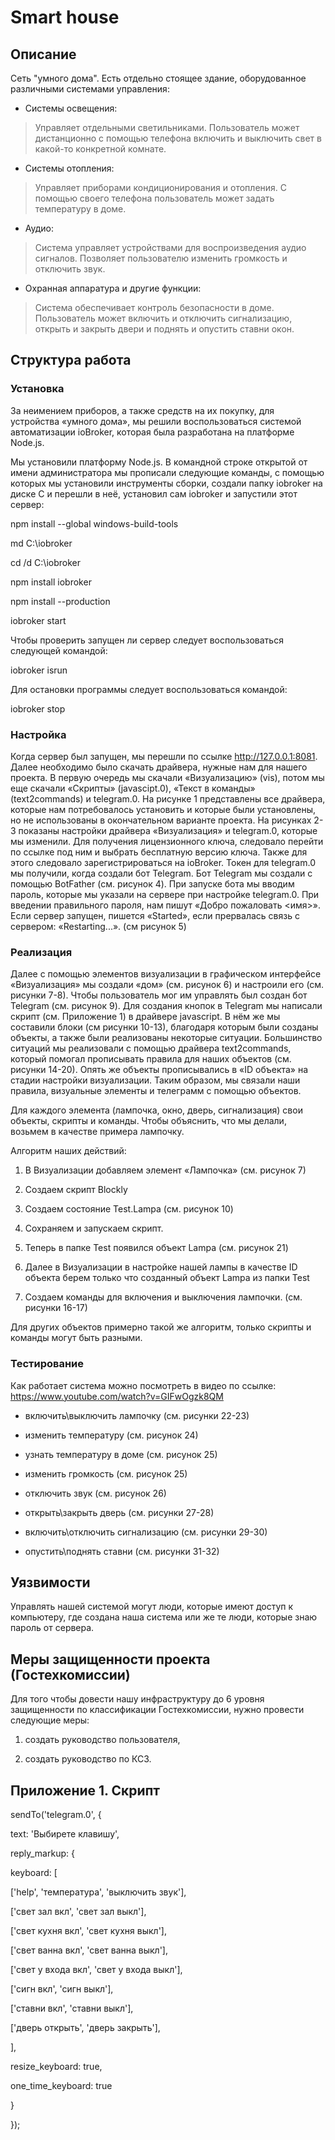 # Smart house

## Описание

Сеть \"умного дома\". Есть отдельно стоящее здание, оборудованное
различными системами управления:

-   Системы освещения:

> Управляет отдельными светильниками. Пользователь может дистанционно с
> помощью телефона включить и выключить свет в какой-то конкретной
> комнате.

-   Системы отопления:

> Управляет приборами кондиционирования и отопления. С помощью своего
> телефона пользователь может задать температуру в доме.

-   Аудио:

> Система управляет устройствами для воспроизведения аудио сигналов.
> Позволяет пользователю изменить громкость и отключить звук.

-   Охранная аппаратура и другие функции:

> Система обеспечивает контроль безопасности в доме. Пользователь может
> включить и отключить сигнализацию, открыть и закрыть двери и поднять и
> опустить ставни окон.

## Структура работа

### Установка

За неимением приборов, а также средств на их покупку, для устройства
«умного дома», мы решили воспользоваться системой автоматизации
ioBroker, которая была разработана на платформе Node.js.

Мы установили платформу Node.js. В командной строке открытой от имени
администратора мы прописали следующие команды, с помощью которых мы
установили инструменты сборки, создали папку iobroker на диске C и
перешли в неё, установил сам iobroker и запустили этот сервер:

npm install \--global windows-build-tools

md C:\\iobroker

cd /d C:\\iobroker

npm install iobroker

npm install \--production

iobroker start

Чтобы проверить запущен ли сервер следует воспользоваться следующей
командой:

iobroker isrun

Для остановки программы следует воспользоваться командой:

iobroker stop

### Настройка

Когда сервер был запущен, мы перешли по ссылке <http://127.0.0.1:8081>.
Далее необходимо было скачать драйвера, нужные нам для нашего проекта. В
первую очередь мы скачали «Визуализацию» (vis), потом мы еще скачали
«Скрипты» (javascipt.0), «Текст в команды» (text2commands) и telegram.0.
На рисунке 1 представлены все драйвера, которые нам потребовалось
установить и которые были установлены, но не использованы в
окончательном варианте проекта. На рисунках 2-3 показаны настройки
драйвера «Визуализация» и telegram.0, которые мы изменили. Для получения
лицензионного ключа, следовало перейти по ссылке под ним и выбрать
бесплатную версию ключа. Также для этого следовало зарегистрироваться на
ioBroker. Токен для telegram.0 мы получили, когда создали бот Telegram.
Бот Telegram мы создали с помощью BotFather (см. рисунок 4). При запуске
бота мы вводим пароль, которые мы указали на сервере при настройке
telegram.0. При введении правильного пароля, нам пишут «Добро пожаловать
\<имя\>». Если сервер запущен, пишется «Started», если прервалась связь
с сервером: «Restarting...». (см рисунок 5)

### Реализация

Далее с помощью элементов визуализации в графическом интерфейсе
«Визуализация» мы создали «дом» (см. рисунок 6) и настроили его (см.
рисунки 7-8). Чтобы пользователь мог им управлять был создан бот
Telegram (см. рисунок 9). Для создания кнопок в Telegram мы написали
скрипт (см. Приложение 1) в драйвере javascript. В нём же мы составили
блоки (см рисунки 10-13), благодаря которым были созданы объекты, а
также были реализованы некоторые ситуации. Большинство ситуаций мы
реализовали с помощью драйвера text2commands, который помогал
прописывать правила для наших объектов (см. рисунки 14-20). Опять же
объекты прописывались в «ID объекта» на стадии настройки визуализации.
Таким образом, мы связали наши правила, визуальные элементы и телеграмм
с помощью объектов.

Для каждого элемента (лампочка, окно, дверь, сигнализация) свои объекты,
скрипты и команды. Чтобы объяснить, что мы делали, возьмем в качестве
примера лампочку.

Алгоритм наших действий:

1.  В Визуализации добавляем элемент «Лампочка» (см. рисунок 7)

2.  Создаем скрипт Blockly

3.  Создаем состояние Test.Lampa (см. рисунок 10)

4.  Сохраняем и запускаем скрипт.

5.  Теперь в папке Test появился объект Lampa (см. рисунок 21)

6.  Далее в Визуализации в настройке нашей лампы в качестве ID объекта
    берем только что созданный объект Lampa из папки Test

7.  Создаем команды для включения и выключения лампочки. (см. рисунки
    16-17)

Для других объектов примерно такой же алгоритм, только скрипты и команды
могут быть разными.

### Тестирование

Как работает система можно посмотреть в видео по ссылке:
<https://www.youtube.com/watch?v=GIFwOgzk8QM>

-   включить\\выключить лампочку (см. рисунки 22-23)

-   изменить температуру (см. рисунок 24)

-   узнать температуру в доме (см. рисунок 25)

-   изменить громкость (см. рисунок 25)

-   отключить звук (см. рисунок 26)

-   открыть\\закрыть дверь (см. рисунки 27-28)

-   включить\\отключить сигнализацию (см. рисунки 29-30)

-   опустить\\поднять ставни (см. рисунки 31-32)

## Уязвимости

Управлять нашей системой могут люди, которые имеют доступ к компьютеру,
где создана наша система или же те люди, которые знаю пароль от сервера.

## Меры защищенности проекта (Гостехкомиссии)

Для того чтобы довести нашу инфраструктуру до 6 уровня защищенности по
классификации Гостехкомиссии, нужно провести следующие меры:

1.  создать руководство пользователя,

2.  создать руководство по КСЗ.

## Приложение 1. Скрипт

sendTo(\'telegram.0\', {

text: \'Выбирете клавишу\',

reply_markup: {

keyboard: \[

\[\'help\', \'температура\', \'выключить звук\'\],

\[\'свет зал вкл\', \'свет зал выкл\'\],

\[\'свет кухня вкл\', \'свет кухня выкл\'\],

\[\'свет ванна вкл\', \'свет ванна выкл\'\],

\[\'свет у входа вкл\', \'свет у входа выкл\'\],

\[\'сигн вкл\', \'сигн выкл\'\],

\[\'ставни вкл\', \'ставни выкл\'\],

\[\'дверь открыть\', \'дверь закрыть\'\],

\],

resize_keyboard: true,

one_time_keyboard: true

}

});
